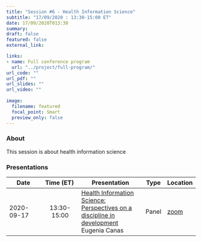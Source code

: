 ```yaml
---
title: "Session #6 - Health Information Science"
subtitle: "17/09/2020 : 13:30-15:00 ET"
date: 17/09/2020T013:30
summary: 
draft: false
featured: false
external_link: 

links:
- name: Full conference program
  url: "../project/full-program/"
url_code: ""
url_pdf: ""
url_slides: ""
url_video: ""
 
image:
  filename: featured
  focal_point: Smart
  preview_only: false
---
```


### About

This session is about health information science

### Presentations

|<div style="width:75px">Date</div>|<div style="width:78px">Time (ET)</div>|Presentation|Type|Location|
|----------|:---------:|------------|:--:|--------|
|2020-09-17|13:30-15:00|[Health Information Science: Perspectives on a discipline in development](../../talk/health-information-science/)<br>Eugenia Canas|Panel|[zoom](link)|


